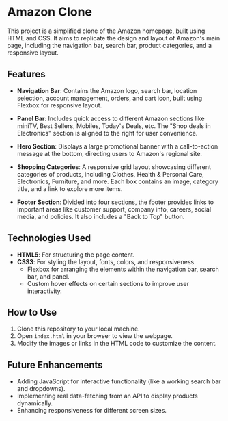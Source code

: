 # Amazon Clone

This project is a simplified clone of the Amazon homepage, built using HTML and CSS. It aims to replicate the design and layout of Amazon's main page, including the navigation bar, search bar, product categories, and a responsive layout.

## Features

- **Navigation Bar**: Contains the Amazon logo, search bar, location selection, account management, orders, and cart icon, built using Flexbox for responsive layout.
  
- **Panel Bar**: Includes quick access to different Amazon sections like miniTV, Best Sellers, Mobiles, Today's Deals, etc. The "Shop deals in Electronics" section is aligned to the right for user convenience.

- **Hero Section**: Displays a large promotional banner with a call-to-action message at the bottom, directing users to Amazon's regional site.

- **Shopping Categories**: A responsive grid layout showcasing different categories of products, including Clothes, Health & Personal Care, Electronics, Furniture, and more. Each box contains an image, category title, and a link to explore more items.

- **Footer Section**: Divided into four sections, the footer provides links to important areas like customer support, company info, careers, social media, and policies. It also includes a "Back to Top" button.

## Technologies Used

- **HTML5**: For structuring the page content.
- **CSS3**: For styling the layout, fonts, colors, and responsiveness.
  - Flexbox for arranging the elements within the navigation bar, search bar, and panel.
  - Custom hover effects on certain sections to improve user interactivity.

## How to Use

1. Clone this repository to your local machine.
2. Open `index.html` in your browser to view the webpage.
3. Modify the images or links in the HTML code to customize the content.

## Future Enhancements

- Adding JavaScript for interactive functionality (like a working search bar and dropdowns).
- Implementing real data-fetching from an API to display products dynamically.
- Enhancing responsiveness for different screen sizes.
